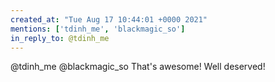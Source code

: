 ```yaml
---
created_at: "Tue Aug 17 10:44:01 +0000 2021"
mentions: ['tdinh_me', 'blackmagic_so']
in_reply_to: @tdinh_me
---
```


@tdinh_me @blackmagic_so That's awesome! Well deserved!